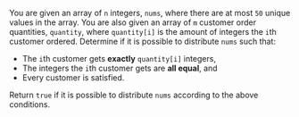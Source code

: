 You are given an array of `n` integers, `nums`, where there are at most `50` unique values in the array. You are also given an array of `m` customer order quantities, `quantity`, where `quantity[i]` is the amount of integers the `i`th customer ordered. Determine if it is possible to distribute `nums` such that:

- The `i`th customer gets **exactly** `quantity[i]` integers,
- The integers the `i`th customer gets are **all equal**, and
- Every customer is satisfied.

Return `true` if it is possible to distribute `nums` according to the above conditions.
